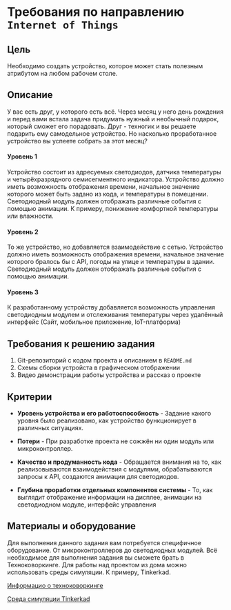 # Требования по направлению `Internet of Things`

## Цель

Необходимо создать устройство, которое может стать полезным атрибутом на любом рабочем столе.
## Описание

У вас есть друг, у которого есть всё. Через месяц у него день рождения и перед вами встала задача придумать нужный и необычный подарок, который сможет его порадовать. Друг - техногик и вы решаете подарить ему самодельное устройство. Но насколько проработанное устройство вы успеете собрать за этот месяц?
#### Уровень 1
Устройство состоит из адресуемых светодиодов, датчика температуры и четырёхразрядного семисегментного индикатора. Устройство должно иметь возможность отображения времени, начальное значение которого может быть задано из кода, и температуры в помещении. Светодиодный модуль должен отображать различные события с помощью анимации. К примеру, понижение комфортной температуры или влажности.
#### Уровень 2
То же устройство, но добавляется взаимодействие с сетью. Устройство должно иметь возможность отображения времени, начальное значение которого бралось бы с API, погоды на улице и температуры в здании. Светодиодный модуль должен отображать различные события с помощью анимации.
#### Уровень 3
К разработанному устройству добавляется возможность управления светодиодным модулем и отслеживания температуры через удалённый интерфейс (Сайт, мобильное приложение, IoT-платформа)

## Требования к решению задания

1. Git-репозиторий с кодом проекта и описанием в `README.md`
2. Схемы сборки устройста в графическом отображении
3. Видео демонстрации работы устройства и рассказ о проекте

## Критерии

* **Уровень устройства и его работоспособность** - Задание какого уровня было реализовано, как устройство функционирует в различных ситуациях.
  
* **Потери** - При разработке проекта не сожжён ни один модуль или микроконтроллер.
  
* **Качество и продуманность кода** - Обращается внимания на то, как реализовываются взаимодействия с модулями, обрабатываются запросы к API, создаются анимации для светодиодов.

* **Глубина проработки отдельных компонентов системы** - То, как выглядит отображение информации на дисплее, анимации на светодиодном модуле, интерфейс управления
## Материалы и оборудование

Для выполнения данного задания вам потребуется специфичное оборудование. От микроконтроллеров до светодиодных модулей. Всё необходимое для выполнения задания вы сможете брать в Техноковоркинге. Для работы над проектом из дома можно использовать среды симуляции. К примеру, Tinkerkad.

[Информацио о техноковоркинге](https://www.mirea.ru/education/megalaboratories/tekhnokovorking/)

[Среда симуляции Tinkerkad](https://www.tinkercad.com)
